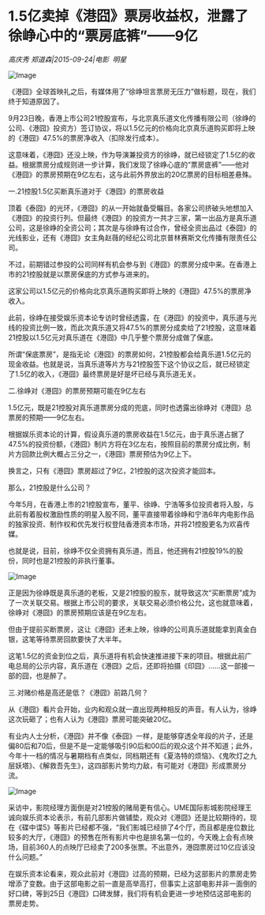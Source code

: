 # 1.5亿卖掉《港囧》票房收益权，泄露了徐峥心中的“票房底裤”——9亿

*高庆秀 郑道森|2015-09-24|电影 
                                                明星*

![Image](http://static.ylzbl.com/uploads/ueditor/php/upload/image/20171019/1508415161965523.jpeg)

《港囧》全球首映礼之后，有媒体用了“徐峥坦言票房无压力”做标题，现在，我们终于知道原因了。

9月23日晚，香港上市公司21控股宣布，与北京真乐道文化传播有限公司（徐峥的公司、《港囧》投资方）签订协议，将以1.5亿元的价格向北京真乐道购买即将上映的《港囧》47.5%的票房净收入（扣除发行成本）。

这意味着，《港囧》还没上映，作为导演兼投资方的徐峥，就已经锁定了1.5亿的收益。根据票房分成规则进一步计算，我们发现了徐峥心底的“票房底裤”——他对《港囧》的票房预期在9亿左右，这与此前外界放出的20亿票房的目标相差悬殊。

一.21控股1.5亿买断真乐道对于《港囧》的票房收益

顶着《泰囧》的光环，《港囧》的从一开始就备受瞩目。各家公司挤破头地想加入《港囧》的投资行列。但最终《港囧》的投资方一共才三家，第一出品方是真乐道公司，这是徐峥的全资公司；其次是与徐峥有过合作，曾经全资出品过《泰囧》的光线影业，还有《港囧》女主角赵薇的经纪公司北京普林赛斯文化传播有限责任公司。

不过，前期错过参投的公司同样有机会参与到《港囧》的票房分成中来。在香港上市的21控股就是以票房保底的方式参与进来的。

这家公司以1.5亿元的价格向北京真乐道购买即将上映的《港囧》47.5%的票房净收入。

此前，徐峥在接受娱乐资本论专访时曾经透露，在《港囧》的投资中，真乐道与光线的投资比例一致，而此次真乐道又将47.5%的票房分成卖给了21控股，这意味着21控股以1.5亿元对真乐道在《港囧》中几乎整个票房分成做了保底。

所谓“保底票房”，是指无论《港囧》的票房如何，21控股都会给真乐道1.5亿元的现金收益。也就是说，当真乐道等片方与21控股签下这个协议之后，就已经锁定了1.5亿的收入，《港囧》最终票房是好是坏已经与真乐道无关。

二.徐峥对《港囧》的票房预期可能在9亿左右

1.5亿元，既是21控股对真乐道票房分成的兜底，同时也透露出徐峥对《港囧》总票房的预期——9亿左右。

根据娱乐资本论的计算，假设真乐道的票房收益在1.5亿元，由于真乐道占据了47.5%的投资份额，《港囧》制片方将在3亿左右，按照目前的票房分成比例，制片方回款比例大概占三分之一，《港囧》票房预估为9亿上下。

换言之，只有《港囧》票房超过了9亿，21控股的这次投资才能回本。

那么，21控股是什么公司？

今年5月，在香港上市的21控股宣布，董平、徐峥、宁浩等多位投资者将入股，与此前有着股权激励性质的明星入股不同，董平直接带着徐峥和宁浩6年内电影作品的独家投资、制作权和优先发行权登陆香港资本市场，并将21控股更名为欢喜传媒。

也就是说，目前，徐峥不仅全资拥有真乐道，而且，他还拥有21控股19%的股份，同时也是21控股的非执行董事。

![Image](http://static.ylzbl.com/uploads/ueditor/php/upload/image/20171019/1508415436372541.jpeg)

正是因为徐峥既是真乐道的老板，又是21控股的股东，就导致这次“买断票房”成为了一次关联交易。根据上市公司的要求，关联交易必须价格公允，这也就意味着，徐峥对《港囧》的票房预期应该是在9亿左右。

但由于提前买断票房，这让《港囧》还未上映，徐峥的公司真乐道就能拿到真金白银，这笔等待票房回款要快了大半年。

这笔1.5亿的资金到位之后，真乐道将有机会快速推进接下来的项目。根据此前广电总局的公示内容，真乐道在《港囧》之后，还即将拍摄《印囧》……这一部接一部的囧，也是醉了。

三.对赌价格是高还是低？《港囧》前路几何？

从《港囧》看片会开始，业内和观众就一直出现两种相反的声音。有人认为，徐峥这次玩砸了；也有人认为《港囧》票房可能突破20亿。

有业内人士分析，《港囧》并不像《泰囧》一样，是能够穿透全年段的片子，还是偏80后和70后，但是不是一定能够吸引90后和00后的观众这个并不知道；此外，今年十一档的情况与暑期档有点类似，同档期还有《夏洛特的烦恼》、《鬼吹灯之九层妖塔》、《解救吾先生》，这四部影片势均力敌，有可能对《港囧》形成票房分流。

![Image](http://static.ylzbl.com/uploads/ueditor/php/upload/image/20171019/1508415526768319.jpeg)

采访中，影院经理方面倒是对21控股的赌局更有信心。UME国际影城影院经理王诚向娱乐资本论表示，有前几部影片做铺垫，观众对《港囧》还是比较期待的，现在《碟中谍5》等影片已经都不强，“我们影城已经排了4个厅，而且都是座位数比较多的大厅，《港囧》的预售在所有影片中也是排名第一位的，今天晚上会有点映场，目前360人的点映厅已经卖了200多张票。不出意外，港囧票房过10亿应该没什么问题。”

在娱乐资本论看来，观众此前对《港囧》过高的预期，已经为这部影片的票房走势增添了变数。由于这部电影之前一直是高举高打，但事实上这部电影并非一面倒的好口碑，等到25日《港囧》口碑发酵，我们将有机会更进一步地预估这部电影的票房走势。

